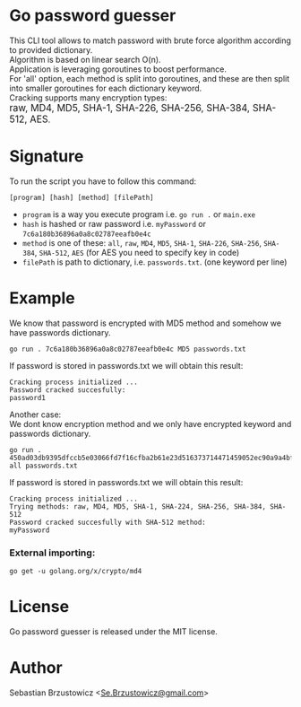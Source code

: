 # Go password guesser

This CLI tool allows to match password with brute force algorithm according to provided dictionary.  
Algorithm is based on linear search O(n).  
Application is leveraging goroutines to boost performance.  
For 'all' option, each method is split into goroutines, and these are then split into smaller goroutines for each dictionary keyword.    
Cracking supports many encryption types:  
<big>raw, MD4, MD5, SHA-1, SHA-226, SHA-256, SHA-384, SHA-512, AES</big>.

# Signature

To run the script you have to follow this command:

```
[program] [hash] [method] [filePath]
```

- `program` is a way you execute program i.e. `go run .` or `main.exe`
- `hash` is hashed or raw password i.e. `myPassword` or `7c6a180b36896a0a8c02787eeafb0e4c`
- `method` is one of these: `all`, `raw`, `MD4`, `MD5`, `SHA-1`, `SHA-226`, `SHA-256`, `SHA-384`, `SHA-512`, `AES` (for AES you need to specify key in code)
- `filePath` is path to dictionary, i.e. `passwords.txt`. (one keyword per line)

# Example

We know that password is encrypted with MD5 method and somehow we have passwords dictionary.

```console
go run . 7c6a180b36896a0a8c02787eeafb0e4c MD5 passwords.txt
```

If password is stored in passwords.txt we will obtain this result:

```
Cracking process initialized ...
Password cracked succesfully:
password1
```

Another case:  
We dont know encryption method and we only have encrypted keyword and passwords dictionary.

```console
go run . 450ad03db9395dfccb5e03066fd7f16cfba2b61e23d516373714471459052ec90a9a4bf3a151e600ea8aaed36e3b8c21a3d38ab1705839749d130da4380f1448 all passwords.txt
```

If password is stored in passwords.txt we will obtain this result:

```
Cracking process initialized ...
Trying methods: raw, MD4, MD5, SHA-1, SHA-224, SHA-256, SHA-384, SHA-512
Password cracked succesfully with SHA-512 method:
myPassword
```

### External importing:

```
go get -u golang.org/x/crypto/md4
```

# License

Go password guesser is released under the MIT license.

# Author

Sebastian Brzustowicz &lt;Se.Brzustowicz@gmail.com&gt;
